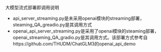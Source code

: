 <!--
 * @Author: chenkang404 763711755@qq.com
 * @Date: 2024-03-13 11:39:00
 * @LastEditors: chenkang404 763711755@qq.com
 * @LastEditTime: 2024-03-13 11:45:18
 * @FilePath: \tools_samrt\LLM_deployment\readme.md
 * @Description: 这是默认设置,请设置`customMade`, 打开koroFileHeader查看配置 进行设置: https://github.com/OBKoro1/koro1FileHeader/wiki/%E9%85%8D%E7%BD%AE
-->
大模型流式部署即调用说明
* api_server_streaming.py是未采用openai模块的streaming部署，steaming_QA_greadio.py是其调用方式
* openai_api_server_streaming.py是采用了openai模块的steaming部署，openai_streaming_QA_gradio.py是其调用方式。该部署方式参考自https://github.com/THUDM/ChatGLM3的openai_api_demo
